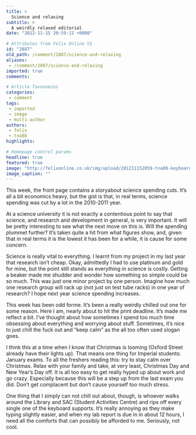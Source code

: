 ```yaml
---
title: >
  Science and relaxing
subtitle: >
  A weirdly relaxed editorial
date: "2012-11-15 20:59:12 +0000"

# Attributes from Felix Online V1
id: "2887"
old_path: /comment/2887/science-and-relaxing
aliases:
 - /comment/2887/science-and-relaxing
imported: true
comments:

# Article Taxonomies
categories:
 - comment
tags:
 - imported
 - image
 - multi-author
authors:
 - felix
 - tna08
highlights:

# Homepage control params
headline: true
featured: true
image: "http://felixonline.co.uk/img/upload/201211152059-tna08-keyboard.jpg"
image_caption: ""
---
```


This week, the front page contains a storyabout science spending cuts. It’s all a bit economics heavy, but the gist is that, in real terms, science spending was cut by a lot in the 2010-2011 year.

At a science university it is not exactly a contentious point to say that science, and research and development in general, is very important. It will be pretty interesting to see what the next move on this is. Will the spending plummet further? It’s taken quite a hit from what figures show, and, given that in real terms it is the lowest it has been for a while, it is cause for some concern.

Science is really vital to everything. I learnt from my project in my last year that research isn’t cheap. Okay, admittedly I had to use platinum and gold for mine, but the point still stands as everything in science is costly. Getting a beaker made me shudder and wonder how something so simple could be so much. This was just one minor project by one person. Imagine how much one research group will rack up (not just on test tube racks) in one year of research? I hope next year science spending increases.

This week has been odd forme. It’s been a really weirdly chilled out one for some reason. Here I am, nearly about to hit the print deadline. It’s made me reflect a bit. I’ve thought about how sometimes I spend too much time obsessing about everything and worrying about stuff. Sometimes, it’s nice to just chill the fuck out and “keep calm” as the all too often used slogan goes.

I think this at a time when I know that Christmas is looming (Oxford Street already have their lights up). That means one thing for Imperial students: January exams. To all the freshers reading this: try to stay calm over Christmas. Relax with your family and take, at very least, Christmas Day and New Year’s Day off. It is all too easy to get really hyped up about work and go crazy. Especially because this will be a step up from the last exam you did. Don’t get complacent but don’t cause yourself too much stress.

One thing that I simply can not chill out about, though, is whoever walks around the Library and SAC (Student Activities Centre) and rips off every single one of the keyboard supports. It’s really annoying as they make typing slightly easier, and when my lab report is due in in about 12 hours, I need all the comforts that can possibly be afforded to me. Seriously, not cool.
